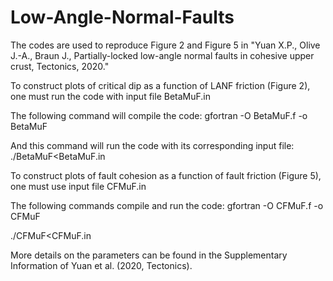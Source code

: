 # Low-Angle-Normal-Faults
The codes are used to reproduce Figure 2 and Figure 5 in "Yuan X.P., Olive J.-A., Braun J., Partially-locked low-angle normal faults in cohesive upper crust, Tectonics, 2020."

To construct plots of critical dip as a function of LANF friction (Figure 2), one must run the code with input file BetaMuF.in 

The following command will compile the code: 
gfortran -O BetaMuF.f -o BetaMuF

And this command will run the code with its corresponding input file: 
./BetaMuF<BetaMuF.in 

To construct plots of fault cohesion as a function of fault friction (Figure 5), one must use input file CFMuF.in 

The following commands compile and run the code: 
gfortran -O CFMuF.f -o CFMuF 

./CFMuF<CFMuF.in 

More details on the parameters can be found in the Supplementary Information of Yuan et al. (2020, Tectonics).
